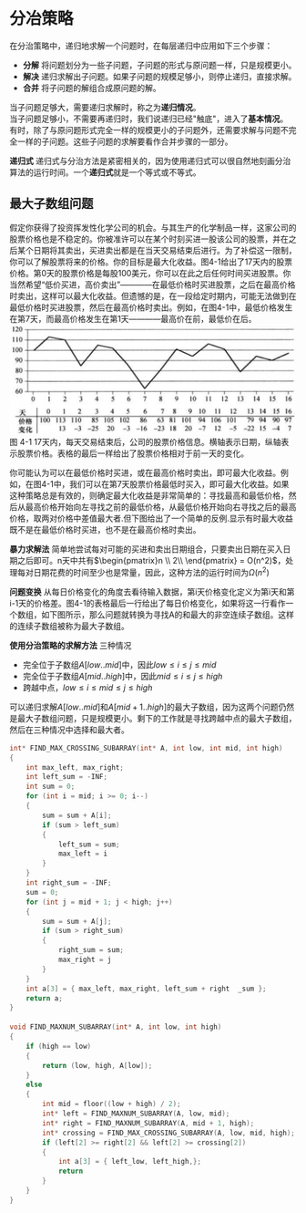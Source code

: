 # 分冶策略

在分治策略中，递归地求解一个问题时，在每层递归中应用如下三个步骤：
+ **分解** 将问题划分为一些子问题，子问题的形式与原问题一样，只是规模更小。
+ **解决** 递归求解出子问题。如果子问题的规模足够小，则停止递归，直接求解。
+ **合并** 将子问题的解组合成原问题的解。

当子问题足够大，需要递归求解时，称之为**递归情况**。  
当子问题足够小，不需要再递归时，我们说递归已经"触底"，进入了**基本情况**。  
有时，除了与原问题形式完全一样的规模更小的子问题外，还需要求解与问题不完全一样的子问题。这些子问题的求解要看作合并步骤的一部分。

**递归式**
递归式与分治方法是紧密相关的，因为使用递归式可以很自然地刻画分治算法的运行时间。一个**递归式**就是一个等式或不等式。

## 最大子数组问题
假定你获得了投资挥发性化学公司的机会。与其生产的化学制品一样，这家公司的股票价格也是不稳定的。你被准许可以在某个时刻买进一股该公司的股票，并在之后某个日期将其卖出，买进卖出都是在当天交易结束后进行。为了补偿这一限制，你可以了解股票将来的价格。你的目标是最大化收益。图4-1给出了17天内的股票价格。第0天的股票价格是每股100美元，你可以在此之后任何时间买进股票。你当然希望“低价买进，高价卖出”————在最低价格时买进股票，之后在最高价格时卖出，这样可以最大化收益。但遗憾的是，在一段给定时期内，可能无法做到在最低价格时买进股票，然后在最高价格时卖出。例如，在图4-1中，最低价格发生在第7天，而最高价格发生在第1天————最高价在前，最低价在后。  
![](2020-03-28-23-50-47.png) 
图 4-1 17天内，每天交易结束后，公司的股票价格信息。横轴表示日期，纵轴表示股票价格。表格的最后一样给出了股票价格相对于前一天的变化。

你可能认为可以在最低价格时买进，或在最高价格时卖出，即可最大化收益。例如，在图4-1中，我们可以在第7天股票价格最低时买入，即可最大化收益。如果这种策略总是有效的，则确定最大化收益是非常简单的：寻找最高和最低价格，然后从最高价格开始向左寻找之前的最低价格，从最低价格开始向右寻找之后的最高价格，取两对价格中差值最大者.但下图给出了一个简单的反例.显示有时最大收益既不是在最低价格时买进，也不是在最高价格时卖出。

**暴力求解法**
简单地尝试每对可能的买进和卖出日期组合，只要卖出日期在买入日期之后即可。n天中共有$\begin{pmatrix}n \\ 2\\ \end{pmatrix} = O(n^2)$，处理每对日期花费的时间至少也是常量，因此，这种方法的运行时间为$\Omega(n^2)$

**问题变换**
从每日价格变化的角度去看待输入数据，第i天价格变化定义为第i天和第i-1天的价格差。图4-1的表格最后一行给出了每日价格变化，如果将这一行看作一个数组，如下图所示，那么问题就转换为寻找A的和最大的非空连续子数组。这样的连续子数组被称为最大子数组。

**使用分治策略的求解方法**
三种情况
+ 完全位于子数组$A[low..mid]$中，因此$low\leq i\leq j\leq mid$
+ 完全位于子数组$A[mid..high]$中，因此$mid\leq i\leq j\leq high$
+ 跨越中点，$low\leq i\leq mid\leq j\leq high$

可以递归求解$A[low..mid]$和$A[mid+1..high]$的最大子数组，因为这两个问题仍然是最大子数组问题，只是规模更小。剩下的工作就是寻找跨越中点的最大子数组，然后在三种情况中选择和最大者。

```cpp
int* FIND_MAX_CROSSING_SUBARRAY(int* A, int low, int mid, int high) 
{
    int max_left, max_right;
    int left_sum = -INF;
    int sum = 0;
    for (int i = mid; i >= 0; i--) 
    {
        sum = sum + A[i];
        if (sum > left_sum)
        {
            left_sum = sum;
            max_left = i
        }
    }
    int right_sum = -INF;
    sum = 0;
    for (int j = mid + 1; j < high; j++)
    {
        sum = sum + A[j];
        if (sum > right_sum)
        {
            right_sum = sum;
            max_right = j
        }
    }
    int a[3] = { max_left, max_right, left_sum + right  _sum };
    return a;
}

void FIND_MAXNUM_SUBARRAY(int* A, int low, int high)
{
    if (high == low)
    {
        return (low, high, A[low]);
    }
    else
    {
        int mid = floor((low + high) / 2);
        int* left = FIND_MAXNUM_SUBARRAY(A, low, mid);
        int* right = FIND_MAXNUM_SUBARRAY(A, mid + 1, high);
        int* crossing = FIND_MAX_CROSSING_SUBARRAY(A, low, mid, high);
        if (left[2] >= right[2] && left[2] >= crossing[2])
        {
            int a[3] = { left_low, left_high,};
            return 
        }
    }
}
```

